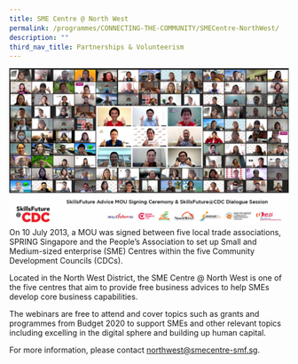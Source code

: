 ```yaml
---
title: SME Centre @ North West
permalink: /programmes/CONNECTING-THE-COMMUNITY/SMECentre-NorthWest/
description: ""
third_nav_title: Partnerships & Volunteerism
---
```

<meta name="description" content="SME Centre @ North West">

![](/images/Programmes/Partnership%20&%20Volunteerism/SFA%20MOU%20Signing%20Group%20Photo.jpg)On 10 July 2013, a MOU was signed between five local trade associations, SPRING Singapore and the People’s Association to set up Small and Medium-sized enterprise (SME) Centres within the five Community Development Councils (CDCs). 

Located in the North West District, the SME Centre @ North West is one of the five centres that aim to provide free business advices to help SMEs develop core business capabilities.

The webinars are free to attend and cover topics such as grants and programmes from Budget 2020 to support SMEs and other relevant topics including excelling in the digital sphere and building up human capital.

For more information, please contact [northwest@smecentre-smf.sg](mailto:northwest@smecentre-smf.sg).